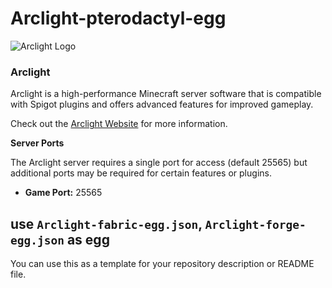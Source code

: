 # Arclight-pterodactyl-egg

![Arclight Logo](https://github.com/JAYEDGAMER/Arclight-pterodactyl-egg/raw/main/arclightlogo.jpg)

### Arclight

Arclight is a high-performance Minecraft server software that is compatible with Spigot plugins and offers advanced features for improved gameplay. 

Check out the [Arclight Website](https://arclightmc.org) for more information.

**Server Ports**

The Arclight server requires a single port for access (default 25565) but additional ports may be required for certain features or plugins.

- **Game Port:** 25565

use `Arclight-fabric-egg.json`, `Arclight-forge-egg.json` as egg
---

You can use this as a template for your repository description or README file.
